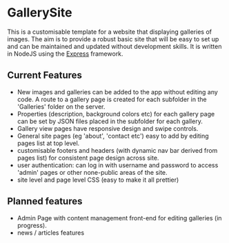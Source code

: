 # GallerySite
This is a customisable template for a website that displaying galleries of images. The aim is to provide a robust basic site that will be easy to set up and can be maintained and updated without development skills. 
It is written in NodeJS using the [Express](https://expressjs.com/) framework. 
## Current Features
 - New images and galleries can be added to the app without editing any code. A route to a gallery page is created for each subfolder in the 'Galleries' folder on the server.
 - Properties (description, background colors etc) for each gallery page can be set by JSON files placed in the subfolder for each gallery.
 - Gallery view pages have responsive design and swipe controls.
 - General site pages (eg 'about', 'contact etc') easy to add by editing pages list at top level.
 - customisable footers and headers (with dynamic nav bar derived from pages list) for consistent page design across site.
 - user authentication: can log in with username and password to access 'admin' pages or other none-public areas of the site.
 - site level and page level CSS (easy to make it all prettier) 
## Planned features 
 - Admin Page with content management front-end for editing galleries (in progress).
 - news / articles features